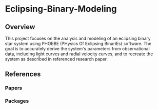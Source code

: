 # Eclipsing-Binary-Modeling

## Overview
This project focuses on the analysis and modeling of an eclipsing binary star system using PHOEBE (PHysics Of Eclipsing BinariEs) software. The goal is to accurately derive the system's parameters from observational data,
including light curves and radial velocity curves, and to recreate the system as described in referenced research paper.

## References 

### Papers

### Packages
